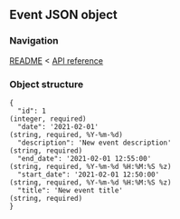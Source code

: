## Event JSON object

### Navigation
[README](../../README.md)
<
[API reference](../api_reference.md)

### Object structure
```
{
  "id": 1                                                                       (integer, required)
  "date": '2021-02-01'                                                          (string, required, %Y-%m-%d)
  "description": 'New event description'                                        (string, required)
  "end_date": '2021-02-01 12:55:00'                                             (string, required, %Y-%m-%d %H:%M:%S %z)
  "start_date": '2021-02-01 12:50:00'                                           (string, required, %Y-%m-%d %H:%M:%S %z)
  "title": 'New event title'                                                    (string, required)
}
```
